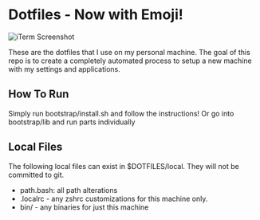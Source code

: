 Dotfiles - Now with Emoji!
========
![iTerm Screenshot](https://raw.githubusercontent.com/astephen2/dotfiles/master/docs/dotfiles.png)

These are the dotfiles that I use on my personal machine. The goal of this repo is to create a completely automated process to setup a new machine with my settings and applications.

## How To Run

Simply run bootstrap/install.sh and follow the instructions! Or go into bootstrap/lib and run parts individually

## Local Files

The following local files can exist in $DOTFILES/local. They will not be committed to git.

* path.bash: all path alterations
* .localrc - any zshrc customizations for this machine only.
* bin/ - any binaries for just this machine


